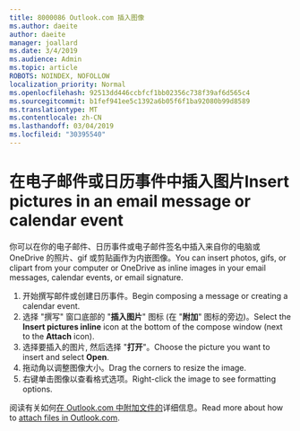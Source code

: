 ```yaml
---
title: 8000086 Outlook.com 插入图像
ms.author: daeite
author: daeite
manager: joallard
ms.date: 3/4/2019
ms.audience: Admin
ms.topic: article
ROBOTS: NOINDEX, NOFOLLOW
localization_priority: Normal
ms.openlocfilehash: 92513dd446ccbfcf1bb02356c738f39af6d565c4
ms.sourcegitcommit: b1fef941ee5c1392a6b05f6f1ba92080b99d8589
ms.translationtype: MT
ms.contentlocale: zh-CN
ms.lasthandoff: 03/04/2019
ms.locfileid: "30395540"
---
```

# <a name="insert-pictures-in-an-email-message-or-calendar-event"></a><span data-ttu-id="7ae3d-102">在电子邮件或日历事件中插入图片</span><span class="sxs-lookup"><span data-stu-id="7ae3d-102">Insert pictures in an email message or calendar event</span></span>

<span data-ttu-id="7ae3d-103">你可以在你的电子邮件、日历事件或电子邮件签名中插入来自你的电脑或 OneDrive 的照片、gif 或剪贴画作为内嵌图像。</span><span class="sxs-lookup"><span data-stu-id="7ae3d-103">You can insert photos, gifs, or clipart from your computer or OneDrive as inline images in your email messages, calendar events, or email signature.</span></span>

1. <span data-ttu-id="7ae3d-104">开始撰写邮件或创建日历事件。</span><span class="sxs-lookup"><span data-stu-id="7ae3d-104">Begin composing a message or creating a calendar event.</span></span>
2. <span data-ttu-id="7ae3d-105">选择 "撰写" 窗口底部的 "**插入图片**" 图标 (在 "**附加**" 图标的旁边)。</span><span class="sxs-lookup"><span data-stu-id="7ae3d-105">Select the **Insert pictures inline** icon at the bottom of the compose window (next to the **Attach** icon).</span></span>
3. <span data-ttu-id="7ae3d-106">选择要插入的图片, 然后选择 "**打开**"。</span><span class="sxs-lookup"><span data-stu-id="7ae3d-106">Choose the picture you want to insert and select **Open**.</span></span>
4. <span data-ttu-id="7ae3d-107">拖动角以调整图像大小。</span><span class="sxs-lookup"><span data-stu-id="7ae3d-107">Drag the corners to resize the image.</span></span>
5. <span data-ttu-id="7ae3d-108">右键单击图像以查看格式选项。</span><span class="sxs-lookup"><span data-stu-id="7ae3d-108">Right-click the image to see formatting options.</span></span>

<span data-ttu-id="7ae3d-109">阅读有关如何[在 Outlook.com 中附加文件的](https://support.office.com/article/8d7c1ea7-4e5f-44ce-bb6e-c5fcc92ba9ab)详细信息。</span><span class="sxs-lookup"><span data-stu-id="7ae3d-109">Read more about how to [attach files in Outlook.com](https://support.office.com/article/8d7c1ea7-4e5f-44ce-bb6e-c5fcc92ba9ab).</span></span>